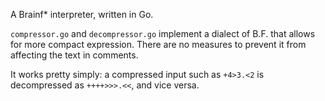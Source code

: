 A Brainf* interpreter, written in Go.

`compressor.go` and `decompressor.go` implement a dialect of B.F. that allows for more compact expression. There are no measures to prevent it from affecting the text in comments.

It works pretty simply: a compressed input such as `+4>3.<2` is decompressed as `++++>>>.<<`, and vice versa.
